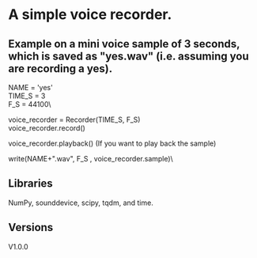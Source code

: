 # A simple voice recorder.

## Example on a mini voice sample of 3 seconds, which is saved as "yes.wav" (i.e. assuming you are recording a yes).

NAME = 'yes'\
TIME_S = 3\
F_S = 44100\

voice_recorder = Recorder(TIME_S, F_S)\
voice_recorder.record()

voice_recorder.playback()  (If you want to play back the sample)

write(NAME+".wav", F_S , voice_recorder.sample)\

## Libraries
NumPy, sounddevice, scipy, tqdm, and time.

## Versions
V1.0.0